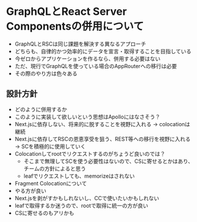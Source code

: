 # GraphQLとReact Server Componentsの併用について

- GraphQLとRSCは同じ課題を解決する異なるアプローチ
- どちらも、自律的かつ効率的にデータを宣言・取得することを目指している
- 今ゼロからアプリケーションを作るなら、併用する必要はない
- ただ、現行でGraphQLを使っている場合のAppRouterへの移行は必要
- その際のやり方は色々ある

## 設計方針

- どのように併用するか
- このように実装して欲しいという思想はApolloにはなさそう？
- Next.jsに依存しない、将来的に脱することを視野に入れる -> colocationは継続
- Next.jsに依存してRSCの恩恵享受を狙う、REST等への移行を視野に入れる -> SCを積極的に使用していく
- Colocationしてrootでリクエストするのがちょうど良いのでは？
  - そこまで無理してSCを使う必要性はないので、CSに寄せるとかはあり、チームの方針によると思う
  - leafでリクエストしても、memorizeはされない
- Fragment Colocationについて
- やる方が良い
- Next.jsを剥がすかもしれないし、CCで使いたいかもしれない
- leafで取得するか迷うので、rootで取得に統一の方が良い
- CSに寄せるのもアリかも
